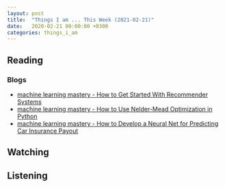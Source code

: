 ```yaml
---
layout: post
title:  "Things I am ... This Week (2021-02-21)"
date:   2020-02-21 00:00:00 +0300
categories: things_i_am
---
```


<!-- # Things I am ... This Week   -->

## Reading  

### Blogs

- [machine learning mastery - How to Get Started With Recommender Systems][mlm1]
- [machine learning mastery - How to Use Nelder-Mead Optimization in Python][mlm2]
- [machine learning mastery - How to Develop a Neural Net for Predicting Car Insurance Payout][mlm3]

## Watching  

## Listening  

[mlm1]:https://machinelearningmastery.com/recommender-systems-resources/
[mlm2]:https://machinelearningmastery.com/how-to-use-nelder-mead-optimization-in-python/
[mlm3]:https://machinelearningmastery.com/predicting-car-insurance-payout/